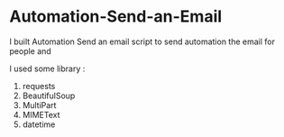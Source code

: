 # Automation-Send-an-Email
I built Automation Send an email script to send automation the email for people and 

I used some library :
1. requests
2. BeautifulSoup
3. MultiPart 
4. MIMEText
5. datetime
